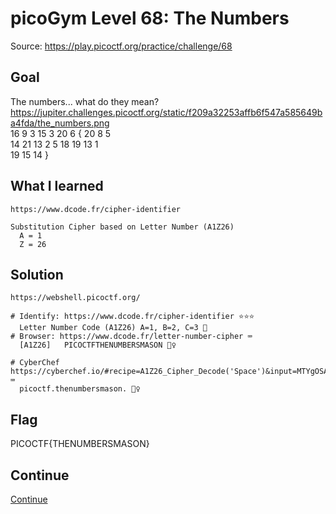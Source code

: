 # picoGym Level 68: The Numbers
Source: https://play.picoctf.org/practice/challenge/68

## Goal
The numbers... what do they mean?<br>
https://jupiter.challenges.picoctf.org/static/f209a32253affb6f547a585649ba4fda/the_numbers.png<br>
16 9 3 15 3 20 6 { 20 8 5 <br>
14 21 13 2 5 18 19 13 1 <br>
19 15 14 }

## What I learned
```
https://www.dcode.fr/cipher-identifier

Substitution Cipher based on Letter Number (A1Z26)
  A = 1
  Z = 26
```

## Solution
```
https://webshell.picoctf.org/

# Identify: https://www.dcode.fr/cipher-identifier ⭐⭐⭐
  Letter Number Code (A1Z26) A=1, B=2, C=3 👀
# Browser: https://www.dcode.fr/letter-number-cipher ⌨️
  [A1Z26]	PICOCTFTHENUMBERSMASON 🕵️‍♀️

# CyberChef
https://cyberchef.io/#recipe=A1Z26_Cipher_Decode('Space')&input=MTYgOSAzIDE1IDMgMjAgNiB7IDIwIDggNSAxNCAyMSAxMyAyIDUgMTggMTkgMTMgMSAxOSAxNSAxNCB9 ⌨️
  picoctf.thenumbersmason. 🕵️‍♀️
```

## Flag
PICOCTF{THENUMBERSMASON}

## Continue
[Continue](./picoGym0418.md)